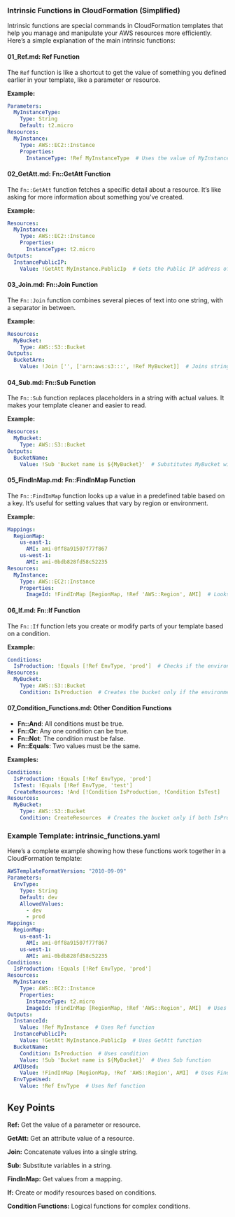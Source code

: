 ### Intrinsic Functions in CloudFormation (Simplified)

Intrinsic functions are special commands in CloudFormation templates that help you manage and manipulate your AWS resources more efficiently. Here’s a simple explanation of the main intrinsic functions:

#### 01_Ref.md: Ref Function
The `Ref` function is like a shortcut to get the value of something you defined earlier in your template, like a parameter or resource.

**Example:**
```yaml
Parameters:
  MyInstanceType:
    Type: String
    Default: t2.micro
Resources:
  MyInstance:
    Type: AWS::EC2::Instance
    Properties:
      InstanceType: !Ref MyInstanceType  # Uses the value of MyInstanceType parameter
```

#### 02_GetAtt.md: Fn::GetAtt Function
The `Fn::GetAtt` function fetches a specific detail about a resource. It’s like asking for more information about something you've created.

**Example:**
```yaml
Resources:
  MyInstance:
    Type: AWS::EC2::Instance
    Properties:
      InstanceType: t2.micro
Outputs:
  InstancePublicIP:
    Value: !GetAtt MyInstance.PublicIp  # Gets the Public IP address of MyInstance
```

#### 03_Join.md: Fn::Join Function
The `Fn::Join` function combines several pieces of text into one string, with a separator in between.

**Example:**
```yaml
Resources:
  MyBucket:
    Type: AWS::S3::Bucket
Outputs:
  BucketArn:
    Value: !Join ['', ['arn:aws:s3:::', !Ref MyBucket]]  # Joins strings to form the bucket ARN
```

#### 04_Sub.md: Fn::Sub Function
The `Fn::Sub` function replaces placeholders in a string with actual values. It makes your template cleaner and easier to read.

**Example:**
```yaml
Resources:
  MyBucket:
    Type: AWS::S3::Bucket
Outputs:
  BucketName:
    Value: !Sub 'Bucket name is ${MyBucket}'  # Substitutes MyBucket with its actual value
```

#### 05_FindInMap.md: Fn::FindInMap Function
The `Fn::FindInMap` function looks up a value in a predefined table based on a key. It’s useful for setting values that vary by region or environment.

**Example:**
```yaml
Mappings:
  RegionMap:
    us-east-1:
      AMI: ami-0ff8a91507f77f867
    us-west-1:
      AMI: ami-0bdb828fd58c52235
Resources:
  MyInstance:
    Type: AWS::EC2::Instance
    Properties:
      ImageId: !FindInMap [RegionMap, !Ref 'AWS::Region', AMI]  # Looks up the AMI ID for the region
```

#### 06_If.md: Fn::If Function
The `Fn::If` function lets you create or modify parts of your template based on a condition.

**Example:**
```yaml
Conditions:
  IsProduction: !Equals [!Ref EnvType, 'prod']  # Checks if the environment is production
Resources:
  MyBucket:
    Type: AWS::S3::Bucket
    Condition: IsProduction  # Creates the bucket only if the environment is production
```

#### 07_Condition_Functions.md: Other Condition Functions
- **Fn::And**: All conditions must be true.
- **Fn::Or**: Any one condition can be true.
- **Fn::Not**: The condition must be false.
- **Fn::Equals**: Two values must be the same.

**Examples:**
```yaml
Conditions:
  IsProduction: !Equals [!Ref EnvType, 'prod']
  IsTest: !Equals [!Ref EnvType, 'test']
  CreateResources: !And [!Condition IsProduction, !Condition IsTest]
Resources:
  MyBucket:
    Type: AWS::S3::Bucket
    Condition: CreateResources  # Creates the bucket only if both IsProduction and IsTest are true
```

### Example Template: intrinsic_functions.yaml
Here’s a complete example showing how these functions work together in a CloudFormation template:

```yaml
AWSTemplateFormatVersion: "2010-09-09"
Parameters:
  EnvType:
    Type: String
    Default: dev
    AllowedValues:
      - dev
      - prod
Mappings:
  RegionMap:
    us-east-1:
      AMI: ami-0ff8a91507f77f867
    us-west-1:
      AMI: ami-0bdb828fd58c52235
Conditions:
  IsProduction: !Equals [!Ref EnvType, 'prod']
Resources:
  MyInstance:
    Type: AWS::EC2::Instance
    Properties:
      InstanceType: t2.micro
      ImageId: !FindInMap [RegionMap, !Ref 'AWS::Region', AMI]  # Uses FindInMap function
Outputs:
  InstanceId:
    Value: !Ref MyInstance  # Uses Ref function
  InstancePublicIP:
    Value: !GetAtt MyInstance.PublicIp  # Uses GetAtt function
  BucketName:
    Condition: IsProduction  # Uses condition
    Value: !Sub 'Bucket name is ${MyBucket}'  # Uses Sub function
  AMIUsed:
    Value: !FindInMap [RegionMap, !Ref 'AWS::Region', AMI]  # Uses FindInMap function
  EnvTypeUsed:
    Value: !Ref EnvType  # Uses Ref function
```



## Key Points
**Ref:** Get the value of a parameter or resource.

**GetAtt:** Get an attribute value of a resource.

**Join:** Concatenate values into a single string.

**Sub:** Substitute variables in a string.

**FindInMap:** Get values from a mapping.

**If:** Create or modify resources based on conditions.

**Condition Functions:** Logical functions for complex conditions.
